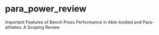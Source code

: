 # para_power_review
Important Features of Bench Press Performance in Able-bodied and Para-athletes: A Scoping Review
